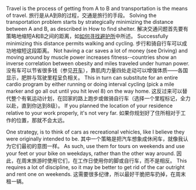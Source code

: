 Travel is the process of getting from A to B and transportation is the means of  travel.
旅行是从A到B的过程，交通是旅行的手段。
Solving  the  transportation  problem  starts  by  strategically  minimizing the distance between A and B, as described in How to find shelter.
解决交通问题首先要有策略地缩短A和B之间的距离，如[如何寻找避护所]()中所述。
Successfully minimizing this distance permits walking and cycling.
步行和骑自行车可以成功地缩短这段距离。
Not having a car saves a lot  of  money  (see  Driving)  and  moving  around  by  muscle  power  increases fitness--countries  show  an  inverse  correlation  between  obesity  and  miles traveled  under  human  power.
没有车可以节省很多钱（参见[开车]()），靠肌肉力量四处走动可以增强体质——各国显示，肥胖与驾驶里程呈负相关。
This  in  turn  can  substitute  for  an  entire  cardio program by either running or doing interval cycling (pick a mile marker and go all out until you hit level 8) on the way home.
这反过来可以替代整个有氧运动计划，在回家的路上跑步或做骑自行车（选择一个里程标记，全力以赴，直到你达到8级）。
If you planned the location of your residence relative to your work properly, it's not very far.
如果你规划好了住所相对于工作的位置，那就不会太远。

One strategy, is to think of cars as recreational vehicles, like I believe they were originally intended to be.
其中一个策略是把汽车想象成休闲车，就像我认为它们最初的意图一样。
As such, use them for tours on weekends and use your  feet  or  your  bike  on  weekdays,  rather  than  the  other  way  around.
因此，在周末旅游时使用它们，在工作日使用你的脚或自行车，而不是相反。
This requires a lot of discipline, so it may be better to get rid of the car outright and rent one on weekends.
这需要很多纪律，所以最好干脆把车扔掉，在周末租一辆。
